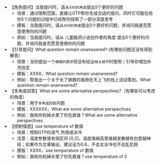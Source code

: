 - 【角色提问】当我提问时，请从`XXX的角度`提出5个更好的问题
  - 场景：通过限制范围，直接让GTP帮你生成合适的提问，同时它可能在给你5个问题的过程中已经帮你探索了一部分深度思考
  - 模板：当我提问时，请从`XXX的角度`提出5个更好的问题，并询问我是否愿意使用你的问题
  - 例如：当我提问时，请从 儿童脑洞小说创作者的角度 提出5个更好的问题，并询问我是否愿意使用你的问题
- 【引导提问】What question remain unanwsered? (有哪些问题还没有得到解答)
  - 场景：当你提出一个`模糊的需求`但没有给出`相关细节`时使用；引导你增加补充信息
  - 模板：XXXX，What question remain unanwsered?
  - 例如：帮我出一个关于长了翅膀的香肠在天上飞的线上活动策划，What question remain unanwsered?
- 【多角度回答】What are some alternative perspectives?（有哪些可以考虑的角度）
  - 场景：用于`多角度回答`问题
  - 模板：XXXXXX，What are some alternative perspectives
  - 例如：我和你妈掉水里了你先救谁？What are some alternative perspectives
- 【控制情感】use temperature of 数值
  - 场景：控制GTP的语气 热情或冰冷
  - 注意：温度参数值有效区间 [0,2]，温度值越高思维越发散越有创意越神经；如果作为文章输出，建议设为0.8，不会太冰冷也不会乱犯病
  - 模板：XXXX，use temperature of 数值
  - 例如：我和你妈掉水里了你先救谁？use temperature of 2


